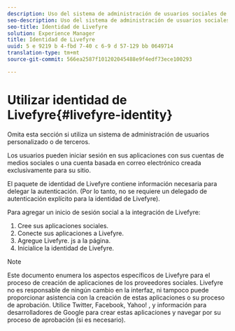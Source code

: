 ```yaml
---
description: Uso del sistema de administración de usuarios sociales de Livefyre.
seo-description: Uso del sistema de administración de usuarios sociales de Livefyre.
seo-title: Identidad de Livefyre
solution: Experience Manager
title: Identidad de Livefyre
uuid: 5 e 9219 b 4-fbd 7-40 c 6-9 d 57-129 bb 0649714
translation-type: tm+mt
source-git-commit: 566ea2587f101202045488e9f4edf73ece100293

---
```



# Utilizar identidad de Livefyre{#livefyre-identity}

Omita esta sección si utiliza un sistema de administración de usuarios personalizado o de terceros.

Los usuarios pueden iniciar sesión en sus aplicaciones con sus cuentas de medios sociales o una cuenta basada en correo electrónico creada exclusivamente para su sitio.

El paquete de identidad de Livefyre contiene información necesaria para delegar la autenticación. (Por lo tanto, no se requiere un delegado de autenticación explícito para la identidad de Livefyre).

Para agregar un inicio de sesión social a la integración de Livefyre:

1. Cree sus aplicaciones sociales.
1. Conecte sus aplicaciones a Livefyre.
1. Agregue Livefyre. js a la página.
1. Inicialice la identidad de Livefyre.

>[!NOTE]
>
>Este documento enumera los aspectos específicos de Livefyre para el proceso de creación de aplicaciones de los proveedores sociales. Livefyre no es responsable de ningún cambio en la interfaz, ni tampoco puede proporcionar asistencia con la creación de estas aplicaciones o su proceso de aprobación. Utilice Twitter, Facebook, Yahoo! , y información para desarrolladores de Google para crear estas aplicaciones y navegar por su proceso de aprobación (si es necesario).

